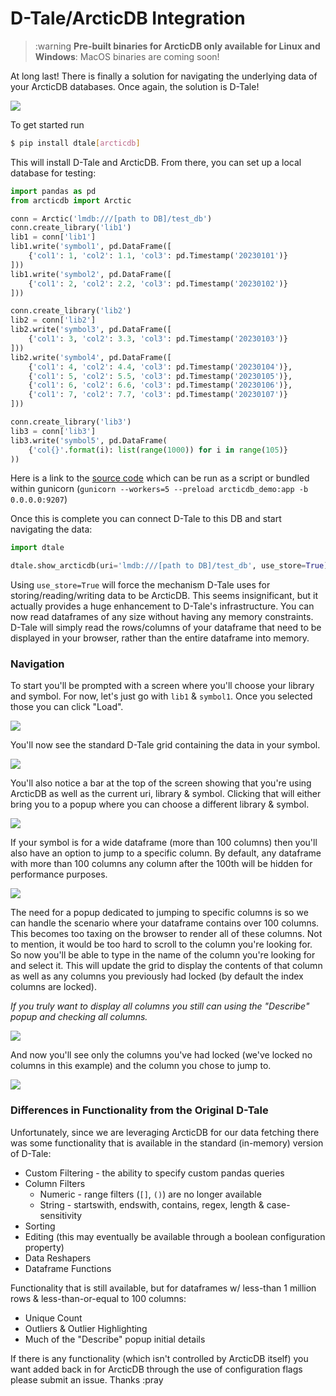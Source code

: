 # D-Tale/ArcticDB Integration

> :warning **Pre-built binaries for ArcticDB only available for Linux and Windows**: MacOS binaries are coming soon!

At long last! There is finally a solution for navigating the underlying data of your ArcticDB databases. Once again, the solution is D-Tale!

[![](https://i.ytimg.com/vi/t-C_9Jw8tjI/maxresdefault.jpg)](https://youtu.be/t-C_9Jw8tjI "")

To get started run

```bash
$ pip install dtale[arcticdb]
```

This will install D-Tale and ArcticDB. From there, you can set up a local database for testing:

```python
import pandas as pd
from arcticdb import Arctic

conn = Arctic('lmdb:///[path to DB]/test_db')
conn.create_library('lib1')
lib1 = conn['lib1']
lib1.write('symbol1', pd.DataFrame([
    {'col1': 1, 'col2': 1.1, 'col3': pd.Timestamp('20230101')}
]))
lib1.write('symbol2', pd.DataFrame([
    {'col1': 2, 'col2': 2.2, 'col3': pd.Timestamp('20230102')}
]))

conn.create_library('lib2')
lib2 = conn['lib2']
lib2.write('symbol3', pd.DataFrame([
    {'col1': 3, 'col2': 3.3, 'col3': pd.Timestamp('20230103')}
]))
lib2.write('symbol4', pd.DataFrame([
    {'col1': 4, 'col2': 4.4, 'col3': pd.Timestamp('20230104')},
    {'col1': 5, 'col2': 5.5, 'col3': pd.Timestamp('20230105')},
    {'col1': 6, 'col2': 6.6, 'col3': pd.Timestamp('20230106')},
    {'col1': 7, 'col2': 7.7, 'col3': pd.Timestamp('20230107')}
]))

conn.create_library('lib3')
lib3 = conn['lib3']
lib3.write('symbol5', pd.DataFrame(
    {'col{}'.format(i): list(range(1000)) for i in range(105)}
))
```

Here is a link to the [source code](https://github.com/man-group/dtale/tree/master/docs/arcticdb/arcticdb_demo.py) which can be run as a script or bundled within gunicorn (`gunicorn --workers=5 --preload arcticdb_demo:app -b 0.0.0.0:9207`)


Once this is complete you can connect D-Tale to this DB and start navigating the data:
```python
import dtale

dtale.show_arcticdb(uri='lmdb:///[path to DB]/test_db', use_store=True)
```

Using `use_store=True` will force the mechanism D-Tale uses for storing/reading/writing data to be ArcticDB. This seems insignificant, but it actually provides a huge enhancement to D-Tale's infrastructure. You can now read dataframes of any size without having any memory constraints.  D-Tale will simply read the rows/columns of your dataframe that need to be displayed in your browser, rather than the entire dataframe into memory.

### Navigation

To start you'll be prompted with a screen where you'll choose your library and symbol. For now, let's just go with `lib1` & `symbol1`. Once you selected those you can click "Load".

![](https://raw.githubusercontent.com/aschonfeld/dtale-media/master/images/arcticdb/demo/library_symbol_selector.png)

You'll now see the standard D-Tale grid containing the data in your symbol.

![](https://raw.githubusercontent.com/aschonfeld/dtale-media/master/images/arcticdb/demo/arcticdb_symbol1.png)

You'll also notice a bar at the top of the screen showing that you're using ArcticDB as well as the current uri, library & symbol. Clicking that will either bring you to a popup where you can choose a different library & symbol.

![](https://raw.githubusercontent.com/aschonfeld/dtale-media/master/images/arcticdb/demo/arcticdb_symbol1_selector.png)

If your symbol is for a wide dataframe (more than 100 columns) then you'll also have an option to jump to a specific column. By default, any dataframe with more than 100 columns any column after the 100th will be hidden for performance purposes.

![](https://raw.githubusercontent.com/aschonfeld/dtale-media/master/images/arcticdb/demo/arcticdb_symbol5.png)

The need for a popup dedicated to jumping to specific columns is so we can handle the scenario where your dataframe contains over 100 columns. This becomes too taxing on the browser to render all of these columns. Not to mention, it would be too hard to scroll to the column you're looking for. So now you'll be able to type in the name of the column you're looking for and select it.  This will update the grid to display the contents of that column as well as any columns you previously had locked (by default the index columns are locked).

_If you truly want to display all columns you still can using the "Describe" popup and checking all columns._

![](https://raw.githubusercontent.com/aschonfeld/dtale-media/master/images/arcticdb/demo/arcticdb_symbol5_jump.png)

And now you'll see only the columns you've had locked (we've locked no columns in this example) and the column you chose to jump to.

![](https://raw.githubusercontent.com/aschonfeld/dtale-media/master/images/arcticdb/demo/arcticdb_symbol5_col100.png)

### Differences in Functionality from the Original D-Tale

Unfortunately, since we are leveraging ArcticDB for our data fetching there was some functionality that is available in the standard (in-memory) version of D-Tale:
* Custom Filtering - the ability to specify custom pandas queries
* Column Filters
  * Numeric - range filters (`[]`, `()`) are no longer available
  * String - startswith, endswith, contains, regex, length & case-sensitivity
* Sorting
* Editing (this may eventually be available through a boolean configuration property)
* Data Reshapers
* Dataframe Functions

Functionality that is still available, but for dataframes w/ less-than 1 million rows & less-than-or-equal to 100 columns:
* Unique Count
* Outliers & Outlier Highlighting
* Much of the "Describe" popup initial details

If there is any functionality (which isn't controlled by ArcticDB itself) you want added back in for ArcticDB through the use of configuration flags please submit an issue. Thanks :pray
